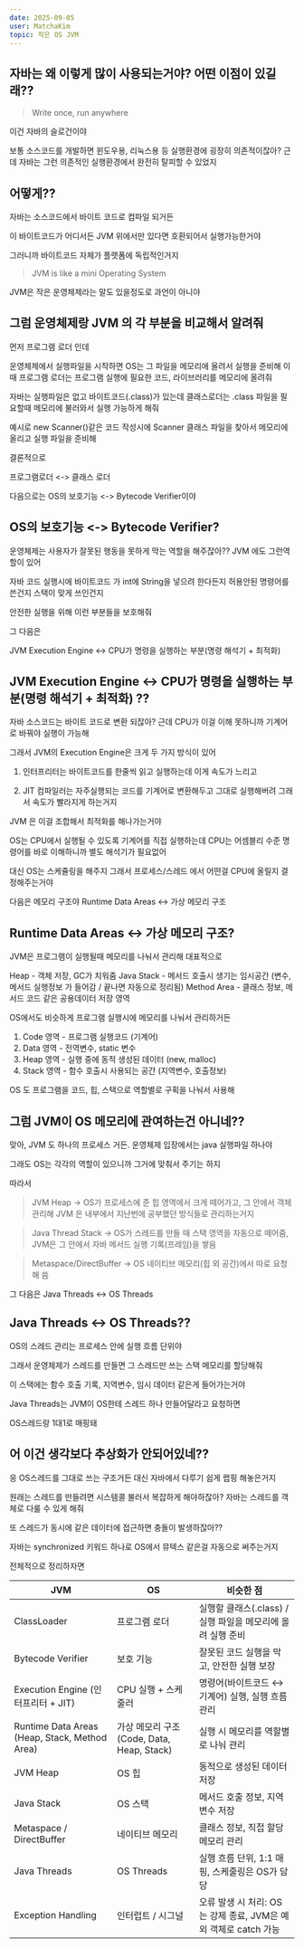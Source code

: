 ```yaml
---
date: 2025-09-05
user: MatchaKim
topic: 작은 OS JVM
---
```


## 자바는 왜 이렇게 많이 사용되는거야? 어떤 이점이 있길래??

> Write once, run anywhere

이건 자바의 슬로건이야

보통 소스코드를 개발하면 윈도우용, 리눅스용 등 실행환경에 굉장히 의존적이잖아? 근데 자바는 그런 의존적인 실행환경에서 완전히 탈피할 수 있었지

## 어떻게??

자바는 소스코드에서 바이트 코드로 컴파일 되거든

이 바이트코드가 어디서든 JVM 위에서만 있다면 호환되어서 실행가능한거야

그러니까 바이트코드 자체가 플랫폼에 독립적인거지

> JVM is like a mini Operating System

JVM은 작은 운영체제라는 말도 있을정도로 과언이 아니야

## 그럼 운영체제랑 JVM 의 각 부분을 비교해서 알려줘

먼저 프로그램 로더 인데

운영체제에서 실행파일을 시작하면 OS는 그 파일을 메모리에 올려서 실행을 준비해 이때 프로그램 로더는 프로그램 실행에 필요한 코드, 라이브러리를 메모리에 올려줘

자바는 실행파일은 없고 바이트코드(.class)가 있는데 클래스로더는 .class 파일을 필요할때 메모리에 불러와서 실행 가능하게 해줘

예시로 new Scanner()같은 코드 작성시에 Scanner 클래스 파일을 찾아서 메모리에 올리고 실행 파일을 준비해

결론적으로

프로그램로더 <-> 클래스 로더

다음으로는 OS의 보호기능 <-> Bytecode Verifier이야

## OS의 보호기능 <-> Bytecode Verifier?

운영체제는 사용자가 잘못된 행동을 못하게 막는 역할을 해주잖아?? JVM 에도 그런역할이 있어

자바 코드 실행시에 바이트코드 가 int에 String을 넣으려 한다든지 허용안된 명령어를 쓴건지 스택이 맞게 쓰인건지

안전한 실행을 위해 이런 부분들을 보호해줘

그 다음은

JVM Execution Engine <-> CPU가 명령을 실행하는 부분(명령 해석기 + 최적화)

## JVM Execution Engine <-> CPU가 명령을 실행하는 부분(명령 해석기 + 최적화) ??

자바 소스코드는 바이트 코드로 변환 되잖아? 근데 CPU가 이걸 이해 못하니까 기계어로 바꿔야 실행이 가능해

그래서 JVM의 Execution Engine은 크게 두 가지 방식이 있어

1. 인터프리터는 바이트코드를 한줄씩 읽고 실행하는데 이게 속도가 느리고

2. JIT 컴파일러는 자주실행되는 코드를 기계어로 변환해두고 그대로 실행해버려 그래서 속도가 빨라지게 하는거지

JVM 은 이걸 조합해서 최적화를 해나가는거야

OS는 CPU에서 실행될 수 있도록 기계어를 직접 실행하는데 CPU는 어셈블리 수준 명령어를 바로 이해하니까 별도 해석기가 필요없어

대신 OS는 스케쥴링을 해주지 그래서 프로세스/스레드 에서 어떤걸 CPU에 올릴지 결정해주는거야

다음은 메모리 구조야
Runtime Data Areas <-> 가상 메모리 구조

## Runtime Data Areas <-> 가상 메모리 구조?

JVM은 프로그램이 실행될때 메모리를 나눠서 관리해 대표적으로

Heap - 객체 저장, GC가 치워줌
Java Stack - 메서드 호출시 생기는 임시공간 (변수, 메서드 실행정보 가 들어감 / 끝나면 자동으로 정리됨)
Method Area - 클래스 정보, 메서드 코드 같은 공용데이터 저장 영역

OS에서도 비슷하게 프로그램 실행시에 메모리를 나눠서 관리하거든

1. Code 영역 - 프로그램 실행코드 (기계어)
2. Data 영역 - 전역변수, static 변수
3. Heap 영역 - 실행 중에 동적 생성된 데이터 (new, malloc)
4. Stack 영역 - 함수 호출시 사용되는 공간 (지역변수, 호출정보)

OS 도 프로그램을 코드, 힙, 스택으로 역할별로 구획을 나눠서 사용해

## 그럼 JVM이 OS 메모리에 관여하는건 아니네??

맞아, JVM 도 하나의 프로세스 거든. 운영체제 입장에서는 java 실행파일 하나야

그래도 OS는 각각의 역할이 있으니까 그거에 맞춰서 주기는 하지

따라서

> JVM Heap -> OS가 프로세스에 준 힙 영역에서 크게 떼어가고, 그 안에서 객체 관리해 JVM 은 내부에서 지난번에 공부했던 방식들로 관리하는거지

> Java Thread Stack -> OS가 스레드를 만들 때 스택 영역을 자동으로 떼어줌, JVM은 그 안에서 자바 메서드 실행 기록(프레임)을 쌓음

> Metaspace/DirectBuffer -> OS 네이티브 메모리(힙 외 공간)에서 따로 요청해 씀

그 다음은 Java Threads <-> OS Threads

## Java Threads <-> OS Threads??

OS의 스레드 관리는 프로세스 안에 실행 흐름 단위야

그래서 운영체제가 스레드를 만들면 그 스레드만 쓰는 스택 메모리를 할당해줘

이 스택에는 함수 호출 기록, 지역변수, 임시 데이터 같은게 들어가는거야

Java Threads는 JVM이 OS한테 스레드 하나 만들어달라고 요청하면

OS스레드랑 1대1로 매핑돼

## 어 이건 생각보다 추상화가 안되어있네??

응 OS스레드를 그대로 쓰는 구조거든 대신 자바에서 다루기 쉽게 랩핑 해놓은거지

원래는 스레드를 만들려면 시스템콜 불러서 복잡하게 해야하잖아? 자바는 스레드를 객체로 다룰 수 있게 해줘

또 스레드가 동시에 같은 데이터에 접근하면 충돌이 발생하잖아??

자바는 synchronized 키워드 하나로 OS에서 뮤텍스 같은걸 자동으로 써주는거지

전체적으로 정리하자면

| JVM                                           | OS                                         | 비슷한 점                                                       |
| --------------------------------------------- | ------------------------------------------ | --------------------------------------------------------------- |
| ClassLoader                                   | 프로그램 로더                              | 실행할 클래스(.class) / 실행 파일을 메모리에 올려 실행 준비     |
| Bytecode Verifier                             | 보호 기능                                  | 잘못된 코드 실행을 막고, 안전한 실행 보장                       |
| Execution Engine (인터프리터 + JIT)           | CPU 실행 + 스케줄러                        | 명령어(바이트코드 ↔ 기계어) 실행, 실행 흐름 관리                |
| Runtime Data Areas (Heap, Stack, Method Area) | 가상 메모리 구조 (Code, Data, Heap, Stack) | 실행 시 메모리를 역할별로 나눠 관리                             |
| JVM Heap                                      | OS 힙                                      | 동적으로 생성된 데이터 저장                                     |
| Java Stack                                    | OS 스택                                    | 메서드 호출 정보, 지역변수 저장                                 |
| Metaspace / DirectBuffer                      | 네이티브 메모리                            | 클래스 정보, 직접 할당 메모리 관리                              |
| Java Threads                                  | OS Threads                                 | 실행 흐름 단위, 1:1 매핑, 스케줄링은 OS가 담당                  |
| Exception Handling                            | 인터럽트 / 시그널                          | 오류 발생 시 처리: OS는 강제 종료, JVM은 예외 객체로 catch 가능 |
